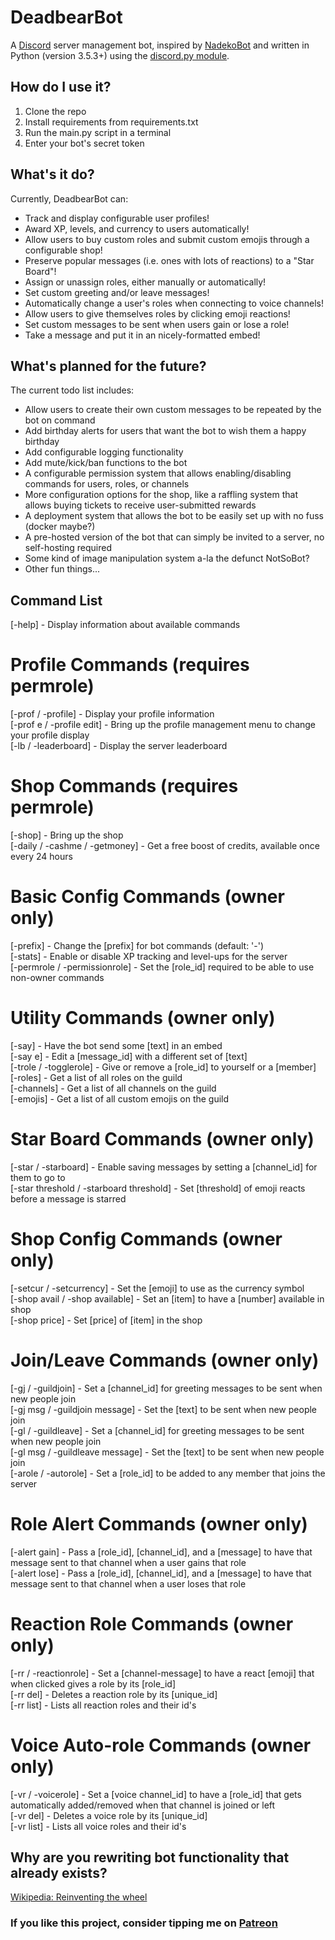 # DeadbearBot
A [Discord](https://discordapp.com/) server management bot, inspired by [NadekoBot](https://nadekobot.me/) and written in Python (version 3.5.3+) using the [discord.py module](https://github.com/Rapptz/discord.py).

## How do I use it?
1. Clone the repo
2. Install requirements from requirements.txt
3. Run the main.py script in a terminal
4. Enter your bot's secret token

## What's it do?
Currently, DeadbearBot can:
* Track and display configurable user profiles!
* Award XP, levels, and currency to users automatically!
* Allow users to buy custom roles and submit custom emojis through a configurable shop!
* Preserve popular messages (i.e. ones with lots of reactions) to a "Star Board"!
* Assign or unassign roles, either manually or automatically!
* Set custom greeting and/or leave messages!
* Automatically change a user's roles when connecting to voice channels!
* Allow users to give themselves roles by clicking emoji reactions!
* Set custom messages to be sent when users gain or lose a role!
* Take a message and put it in an nicely-formatted embed!

## What's planned for the future?
The current todo list includes:
* Allow users to create their own custom messages to be repeated by the bot on command
* Add birthday alerts for users that want the bot to wish them a happy birthday
* Add configurable logging functionality
* Add mute/kick/ban functions to the bot
* A configurable permission system that allows enabling/disabling commands for users, roles, or channels
* More configuration options for the shop, like a raffling system that allows buying tickets to receive user-submitted rewards
* A deployment system that allows the bot to be easily set up with no fuss (docker maybe?)
* A pre-hosted version of the bot that can simply be invited to a server, no self-hosting required
* Some kind of image manipulation system a-la the defunct NotSoBot?
* Other fun things...

## Command List ##
[-help] - Display information about available commands  

# Profile Commands (requires permrole)  
[-prof / -profile] - Display your profile information  
[-prof e / -profile edit] - Bring up the profile management menu to change your profile display  
[-lb / -leaderboard] - Display the server leaderboard  

# Shop Commands (requires permrole)  
[-shop] - Bring up the shop  
[-daily / -cashme / -getmoney] - Get a free boost of credits, available once every 24 hours  

# Basic Config Commands (owner only)  
[-prefix] - Change the [prefix] for bot commands (default: '-')  
[-stats] - Enable or disable XP tracking and level-ups for the server  
[-permrole / -permissionrole] - Set the [role_id] required to be able to use non-owner commands  

# Utility Commands (owner only)  
[-say] - Have the bot send some [text] in an embed  
[-say e] - Edit a [message_id] with a different set of [text]  
[-trole / -togglerole] - Give or remove a [role_id] to yourself or a [member]  
[-roles] - Get a list of all roles on the guild  
[-channels] - Get a list of all channels on the guild  
[-emojis] - Get a list of all custom emojis on the guild  

# Star Board Commands (owner only)  
[-star / -starboard] - Enable saving messages by setting a [channel_id] for them to go to  
[-star threshold / -starboard threshold] - Set [threshold] of emoji reacts before a message is starred  

# Shop Config Commands (owner only)  
[-setcur / -setcurrency] - Set the [emoji] to use as the currency symbol  
[-shop avail / -shop available] - Set an [item] to have a [number] available in shop  
[-shop price] - Set [price] of [item] in the shop  

# Join/Leave Commands (owner only)  
[-gj / -guildjoin] - Set a [channel_id] for greeting messages to be sent when new people join  
[-gj msg / -guildjoin message] - Set the [text] to be sent when new people join  
[-gl / -guildleave] - Set a [channel_id] for greeting messages to be sent when new people join  
[-gl msg / -guildleave message] - Set the [text] to be sent when new people join  
[-arole / -autorole] - Set a [role_id] to be added to any member that joins the server  

# Role Alert Commands (owner only)  
[-alert gain] - Pass a [role_id], [channel_id], and a [message] to have that message sent to that channel when a user gains that role  
[-alert lose] - Pass a [role_id], [channel_id], and a [message] to have that message sent to that channel when a user loses that role  

# Reaction Role Commands (owner only)  
[-rr / -reactionrole] - Set a [channel-message] to have a react [emoji] that when clicked gives a role by its [role_id]  
[-rr del] - Deletes a reaction role by its [unique_id]  
[-rr list] - Lists all reaction roles and their id's  

# Voice Auto-role Commands (owner only)  
[-vr / -voicerole] - Set a [voice channel_id] to have a [role_id] that gets automatically added/removed when that channel is joined or left  
[-vr del] - Deletes a voice role by its [unique_id]  
[-vr list] - Lists all voice roles and their id's  


## Why are you rewriting bot functionality that already exists?
[Wikipedia: Reinventing the wheel](https://en.wikipedia.org/wiki/Reinventing_the_wheel)


### If you like this project, consider tipping me on [Patreon](https://www.patreon.com/DEADBEAR)
